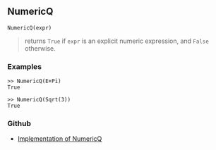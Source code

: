 ## NumericQ

```
NumericQ(expr)
```

> returns `True` if `expr` is an explicit numeric expression, and `False` otherwise.

### Examples

```
>> NumericQ(E+Pi)
True
 
>> NumericQ(Sqrt(3))
True
```

### Github

* [Implementation of NumericQ](https://github.com/axkr/symja_android_library/blob/master/symja_android_library/matheclipse-core/src/main/java/org/matheclipse/core/expression/BuiltInSymbol.java#L1388) 
